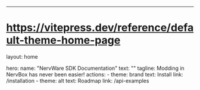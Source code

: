 ---
# https://vitepress.dev/reference/default-theme-home-page
layout: home

hero:
  name: "NervWare SDK Documentation"
  text: ""
  tagline: Modding in NervBox has never been easier!
  actions:
    - theme: brand
      text: Install
      link: /installation
    - theme: alt
      text: Roadmap
      link: /api-examples



